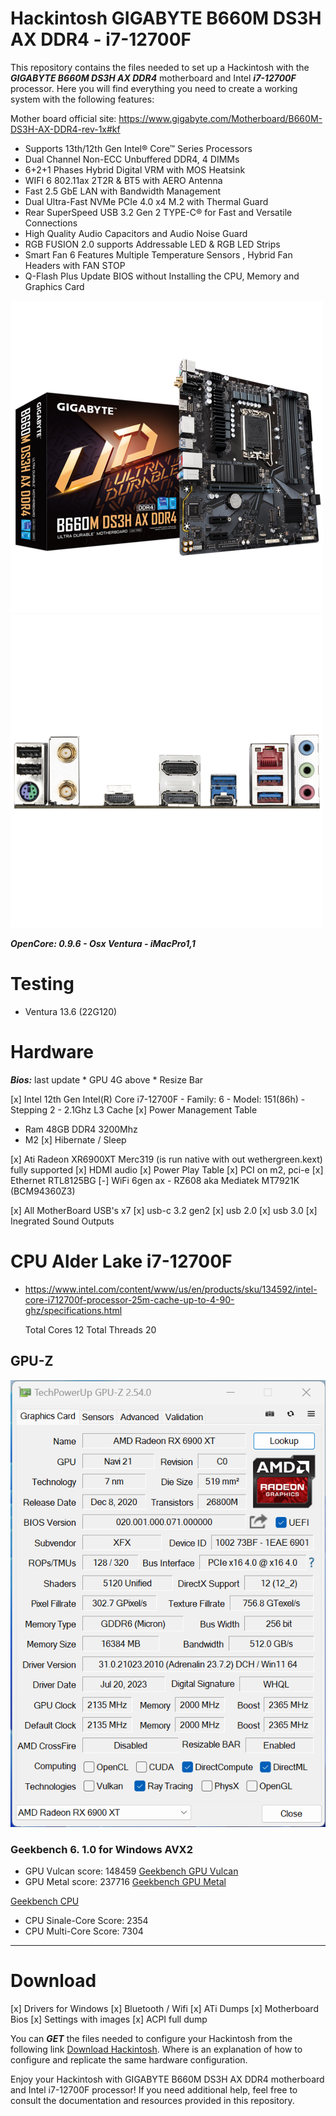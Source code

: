 # Hackintosh GIGABYTE B660M DS3H AX DDR4 - i7-12700F

This repository contains the files needed to set up a Hackintosh with the ***GIGABYTE B660M DS3H AX DDR4*** motherboard and Intel ***i7-12700F*** processor. Here you will find everything you need to create a working system with the following features:

Mother board official site: https://www.gigabyte.com/Motherboard/B660M-DS3H-AX-DDR4-rev-1x#kf

* Supports 13th/12th Gen Intel® Core™ Series Processors
* Dual Channel Non-ECC Unbuffered DDR4, 4 DIMMs  
* 6+2+1 Phases Hybrid Digital VRM with MOS Heatsink 
* WIFI 6 802.11ax 2T2R & BT5 with AERO Antenna 
* Fast 2.5 GbE LAN with Bandwidth Management  
* Dual Ultra-Fast NVMe PCIe 4.0 x4 M.2 with Thermal Guard  
* Rear SuperSpeed USB 3.2 Gen 2 TYPE-C® for Fast and Versatile Connections   
* High Quality Audio Capacitors and Audio Noise Guard 
* RGB FUSION 2.0 supports Addressable LED & RGB LED Strips  
* Smart Fan 6 Features Multiple Temperature Sensors , Hybrid Fan Headers with FAN STOP  
* Q-Flash Plus Update BIOS without Installing the CPU, Memory and Graphics Card  


![MotherBoard](Images/500-2.png)
![MotherBoard Ports](Images/500-1.png)

***OpenCore: 0.9.6 - Osx Ventura - iMacPro1,1***

# Testing
* Ventura 13.6 (22G120)

# Hardware

***Bios:*** last update
    * GPU 4G above
    * Resize Bar

[x] Intel 12th Gen Intel(R) Core i7-12700F
    - Family: 6
    - Model: 151(86h)
    - Stepping 2
    - 2.1Ghz L3 Cache
    [x] Power Management Table

- Ram 48GB DDR4 3200Mhz
- M2 
[x] Hibernate / Sleep

[x] Ati Radeon XR6900XT Merc319 (is run native with out wethergreen.kext) fully supported
    [x] HDMI audio
    [x] Power Play Table
[x] PCI on m2, pci-e
[x] Ethernet RTL8125BG
[-] WiFi 6gen ax - RZ608 aka Mediatek MT7921K (BCM94360Z3)

[x] All MotherBoard USB's x7
    [x] usb-c 3.2 gen2
    [x] usb 2.0
    [x] usb 3.0
[x] Inegrated Sound Outputs


# CPU Alder Lake i7-12700F
* https://www.intel.com/content/www/us/en/products/sku/134592/intel-core-i712700f-processor-25m-cache-up-to-4-90-ghz/specifications.html
  
    Total Cores 12
    Total Threads 20

## GPU-Z

![GPU-Z](Images/cpuZ.png)

### Geekbench 6. 1.0 for Windows AVX2

* GPU Vulcan score: 148459 [Geekbench GPU Vulcan](https://browser.geekbench.com/v6/compute/1301866)
* GPU Metal score: 237716 [Geekbench GPU Metal](https://browser.geekbench.com/v6/compute/1370009)

[Geekbench CPU](https://browser.geekbench.com/v6/cpu/3586276)
* CPU Sinale-Core Score: 2354
* CPU Multi-Core Score: 7304

---

# Download 

[x] Drivers for Windows
  [x] Bluetooth / Wifi
[x] ATi Dumps
[x] Motherboard Bios
    [x] Settings with images
[x] ACPI full dump

You can ***GET*** the files needed to configure your Hackintosh from the following link [Download Hackintosh](https://ko-fi.com/s/8d36c83052).
Where is an explanation of how to configure and replicate the same hardware configuration.

Enjoy your Hackintosh with GIGABYTE B660M DS3H AX DDR4 motherboard and Intel i7-12700F processor! If you need additional help, feel free to consult the documentation and resources provided in this repository.